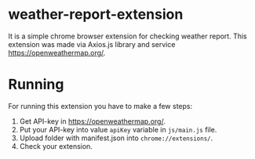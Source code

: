 # weather-report-extension
It is a simple chrome browser extension for checking weather report. This extension was made via Axios.js library and service https://openweathermap.org/.
# Running
For running this extension you have to make a few steps:
  1. Get API-key in https://openweathermap.org/.
  2. Put your API-key into value ```apiKey``` variable in ```js/main.js``` file.
  3. Upload folder with manifest.json into ```chrome://extensions/```.
  4. Check your extension.
